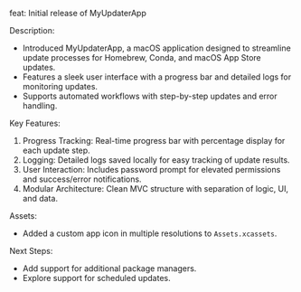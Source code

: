feat: Initial release of MyUpdaterApp

Description:
- Introduced MyUpdaterApp, a macOS application designed to streamline update processes for Homebrew, Conda, and macOS App Store updates.
- Features a sleek user interface with a progress bar and detailed logs for monitoring updates.
- Supports automated workflows with step-by-step updates and error handling.

Key Features:
1. Progress Tracking: Real-time progress bar with percentage display for each update step.
2. Logging: Detailed logs saved locally for easy tracking of update results.
3. User Interaction: Includes password prompt for elevated permissions and success/error notifications.
4. Modular Architecture: Clean MVC structure with separation of logic, UI, and data.

Assets:
- Added a custom app icon in multiple resolutions to `Assets.xcassets`.

Next Steps:
- Add support for additional package managers.
- Explore support for scheduled updates.
